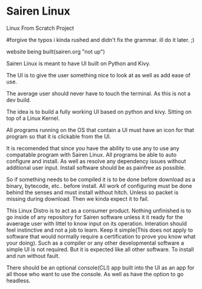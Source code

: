# Sairen Linux
Linux From Scratch Project

#forgive the typos i kinda rushed and didn't fix the grammar. ill do it later. ;)

website being built(sairen.org "not up")

Sairen Linux is meant to have UI built on Python and Kivy.

The UI is to give the user something nice to look at as well as add ease of use.

The average user should never have to touch the terminal. As this is not a dev build.

The idea is to build a fully working UI based on python and kivy. Sitting on top of a Linux Kernel.

All programs running on the OS that contain a UI must have an icon for that program so that it is clickable from the UI.

It is recomended that since you have the ability to use any to use any compatable program with Sairen Linux. All programs be able to auto configure and install. As well as resolve any dependency issues without additional user input. Install software should be as painfree as possible.

So if something needs to be compiled it is to be done before download as a binary, bytecode, etc.. before install. All work of configuring must be done behind the senses and must install without hitch. Unless so packet is missing during download. Then we kinda expect it to fail.

This Linux Distro is to act as a consumer product. Nothing unfinished is to go inside of any repository for Sairen software unless it it ready for the avaerage user with littel to know input on its operation. Interation should feel instinctive and not a job to learn. Keep it simple(This does not apply to software that would normally require a certification to prove you know what your doing). Such as a compiler or any other developmental software a simple UI is not required. But it is expected like all other software. To install and run without fault.

There should be an optional console(CLI) app built into the UI as an app for all those who want to use the console. As well as have the option to go headless.
